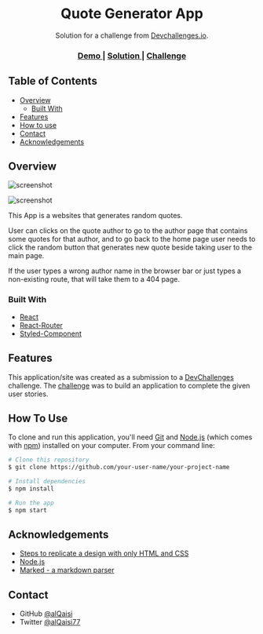 <!-- Please update value in the {}  -->

<h1 align="center">Quote Generator App</h1>

<div align="center">
   Solution for a challenge from  <a href="http://devchallenges.io" target="_blank">Devchallenges.io</a>.
</div>

<div align="center">
  <h3>
    <a href="https://alqaisi.github.io/Quote-Generator-App/">
      Demo
    </a>
    <span> | </span>
    <a href="https://github.com/alQaisi/Quote-Generator-App">
      Solution
    </a>
    <span> | </span>
    <a href="https://devchallenges.io/challenges/8Y3J4ucAMQpSnYTwwWW8">
      Challenge
    </a>
  </h3>
</div>

<!-- TABLE OF CONTENTS -->

## Table of Contents

- [Overview](#overview)
  - [Built With](#built-with)
- [Features](#features)
- [How to use](#how-to-use)
- [Contact](#contact)
- [Acknowledgements](#acknowledgements)

<!-- OVERVIEW -->

## Overview

![screenshot](https://user-images.githubusercontent.com/43000285/179273680-5e38a4ce-0d40-4d0e-99e6-22b6fa50b964.png)

![screenshot](https://user-images.githubusercontent.com/43000285/179352354-9797f2ff-441a-469f-87c6-5248ed2a77c4.png)



This App is a websites that generates random quotes.

User can clicks on the quote author to go to the author page that contains some quotes for that author, and to go back to the home page user needs to click the random button that generates new quote beside taking user to the main page.

If the user types a wrong author name in the browser bar or just types a non-existing route, that will take them to a 404 page.



### Built With


- [React](https://reactjs.org/)
- [React-Router](https://reactrouter.com/)
- [Styled-Component](https://styled-components.com/)


## Features

<!-- List the features of your application or follow the template. Don't share the figma file here :) -->

This application/site was created as a submission to a [DevChallenges](https://devchallenges.io/challenges) challenge. The [challenge](https://devchallenges.io/challenges/8Y3J4ucAMQpSnYTwwWW8) was to build an application to complete the given user stories.


## How To Use

<!-- For example: -->

To clone and run this application, you'll need [Git](https://git-scm.com) and [Node.js](https://nodejs.org/en/download/) (which comes with [npm](http://npmjs.com)) installed on your computer. From your command line:

```bash
# Clone this repository
$ git clone https://github.com/your-user-name/your-project-name

# Install dependencies
$ npm install

# Run the app
$ npm start
```

## Acknowledgements


- [Steps to replicate a design with only HTML and CSS](https://devchallenges-blogs.web.app/how-to-replicate-design/)
- [Node.js](https://nodejs.org/)
- [Marked - a markdown parser](https://github.com/chjj/marked)

## Contact

- GitHub [@alQaisi](https://github.com/alQaisi)
- Twitter [@alQaisi77](https://twitter.com/alQaisi77)

